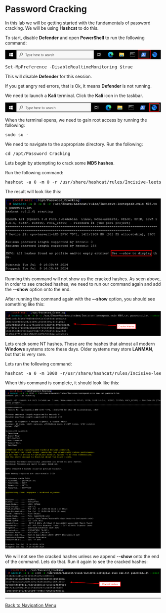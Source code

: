 # Password Cracking

In this lab we will be getting started with the fundamentals of password cracking.  We will be using **Hashcat** to do this.

To start, disable **Defender** and open **PowerShell** to run the following command:

![](attachments/OpeningPowershell.png)

<pre>Set-MpPreference -DisableRealtimeMonitoring $true</pre>

This will disable **Defender** for this session.

If you get angry red errors, that is Ok, it means **Defender** is not running.

We need to launch a **Kali** terminal. Click the **Kali** icon in the taskbar.

![](attachments/TaskbarKaliIcon.png)

When the terminal opens, we need to gain root access by running the following:

<pre>sudo su -</pre>

We need to navigate to the appropriate directory. Run the following:

<pre>cd /opt/Password_Cracking</pre>

Lets begin by attempting to crack some **MD5 hashes**. 

Run the following command:

<pre>hashcat -a 0 -m 0 -r /usr/share/hashcat/rules/Incisive-leetspeak.rule MD5.txt password.lst</pre>

The result will look like this:

![](attachments/md5run.png)

Running this command will not show us the cracked hashes. As seen above, in order to see cracked hashes, we need to run our command again and add the **--show** option onto the end.

After running the command again with the **--show** option, you should see something like this:

![](attachments/md5hashes.png)

Lets crack some NT hashes.  These are the hashes that almost all modern **Windows** systems store these days.  Older systems may store **LANMAN**, but that is very rare.

Lets run the following command:

<pre>hashcat -a 0 -m 1000 -r/usr/share/hashcat/rules/Incisive-leetspeak.rule sam.txt password.lst</pre>

When this command is complete, it should look like this:

![](attachments/nthashrun.png)

We will not see the cracked hashes unless we append **--show** onto the end of the command. Lets do that.  Run it again to see the cracked hashes:

![](attachments/ntcracked.png)

***

[Back to Navigation Menu](/IntroClassFiles/navigation.md)
